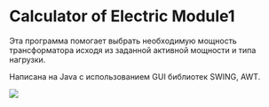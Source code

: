 # Calculator of Electric Module1

Эта программа помогает выбрать необходимую мощность трансформатора 
исходя из заданной активной мощности и типа нагрузки. 

Написана на Java с использованием GUI библиотек SWING, AWT.

<img src=[адрес_расположения_вашей_анимации/имя_файла.gif](https://github.com/yakovitalik/CaclElectric-Module1/Module1Demo.gif)>

